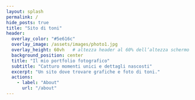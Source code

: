 ```yaml
---
layout: splash
permalink: /
hide_posts: true
title: "Sito di toni"
header:
  overlay_color: "#5e616c"
  overlay_image: /assets/images/photo1.jpg
  overlay_height: 60vh   # altezza header al 60% dell’altezza schermo
  background_position: center
  title: "Il mio portfolio fotografico"
  subtitle: "Catturo momenti unici e dettagli nascosti"
  excerpt: "Un sito dove trovare grafiche e foto di toni."
  actions:
    - label: "About"
      url: "/about"
---
```


